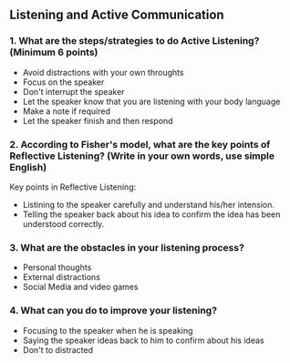 ## Listening and Active Communication

### 1. What are the steps/strategies to do Active Listening? (Minimum 6 points)

* Avoid distractions with your own throughts
* Focus on the speaker
* Don't interrupt the speaker
* Let the speaker know that you are listening with your body language
* Make a note if required
* Let the speaker finish and then respond

### 2. According to Fisher's model, what are the key points of Reflective Listening? (Write in your own words, use simple English)

Key points in Reflective Listening:  

* Listining to the speaker carefully and understand his/her intension.
* Telling the speaker back about his idea to confirm the idea has been understood correctly.
 
### 3. What are the obstacles in your listening process?

* Personal thoughts
* External distractions
* Social Media and video games

### 4. What can you do to improve your listening?

* Focusing to the speaker when he is speaking
* Saying the speaker ideas  back to him to confirm about his ideas
* Don't to distracted
